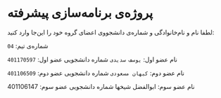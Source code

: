 # پروژه‌ی برنامه‌سازی پیشرفته
لطفا نام و نام‌خانوادگی و شماره‌ی دانشجووی اعضای گروه خود را این‌جا وارد کنید:

شماره‌ی تیم: `04`

نام عضو اول: `یوسف سدیدی`
شماره دانشجویی عضو اول: `401170597 `

نام عضو دوم: `کیهان مسعودی`
شماره دانشجویی عضو دوم: `401106509`

نام عضو سوم: ابوالفضل شیخها
شماره دانشجویی عضو سوم: 401106147
